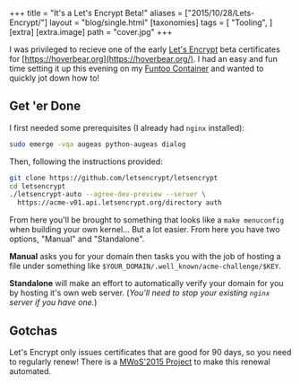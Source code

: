 +++
title = "It's a Let's Encrypt Beta!"
aliases = ["2015/10/28/Lets-Encrypt/"]
layout = "blog/single.html"
[taxonomies]
tags = [
  "Tooling",
]
[extra]
[extra.image]
path =  "cover.jpg"
+++

I was privileged to recieve one of the early [Let's Encrypt](https://letsencrypt.org/) beta certificates for [https://hoverbear.org](https://hoverbear.org/). I had an easy and fun time setting it up this evening on my [Funtoo Container](http://www.funtoo.org/Funtoo_Hosting) and wanted to quickly jot down how to!

<!-- more -->

## Get 'er Done

I first needed some prerequisites (I already had `nginx` installed):

```bash
sudo emerge -vqa augeas python-augeas dialog
```

Then, following the instructions provided:

```bash
git clone https://github.com/letsencrypt/letsencrypt
cd letsencrypt
./letsencrypt-auto --agree-dev-preview --server \
  https://acme-v01.api.letsencrypt.org/directory auth
```

From here you'll be brought to something that looks like a `make menuconfig` when building your own kernel... But a lot easier. From here you have two options, "Manual" and "Standalone".

**Manual** asks you for your domain then tasks you with the job of hosting a file under something like `$YOUR_DOMAIN/.well_known/acme-challenge/$KEY`.

**Standalone** will make an effort to automatically verify your domain for you by hosting it's own web server. (*You'll need to stop your existing `nginx` server if you have one.*)

## Gotchas

Let's Encrypt only issues certificates that are good for 90 days, so you need to regularly renew! There is a [MWoS'2015 Project](https://wiki.mozilla.org/Security/Automation/Winter_Of_Security_2015#Certificate_Automation_tooling_for_Let.27s_Encrypt) to make this renewal automated.
